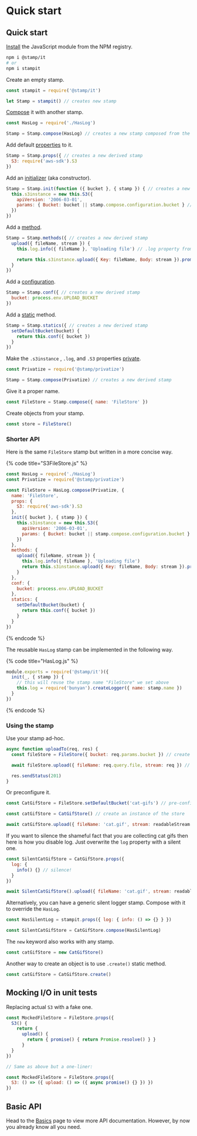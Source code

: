 # Quick start

## Quick start

[Install](../essentials/installation.md) the JavaScript module from the NPM registry.

```bash
npm i @stamp/it
# or
npm i stampit
```

Create an empty stamp.

```javascript
const stampit = require('@stamp/it')

let Stamp = stampit() // creates new stamp
```

[Compose](../essentials/what-is-a-stamp.md#composing-stamps) it with another stamp.

```javascript
const HasLog = require('./HasLog')

Stamp = Stamp.compose(HasLog) // creates a new stamp composed from the two
```

Add default [properties](properties.md) to it.

```javascript
Stamp = Stamp.props({ // creates a new derived stamp
  S3: require('aws-sdk').S3
})
```

Add an [initializer](initializers.md) \(aka constructor\).

```javascript
Stamp = Stamp.init(function ({ bucket }, { stamp }) { // creates a new derived stamp
  this.s3instance = new this.S3({ 
    apiVersion: '2006-03-01', 
    params: { Bucket: bucket || stamp.compose.configuration.bucket } // using configuration.bucket, see below
  })
})
```

Add a [method](methods.md).

```javascript
Stamp = Stamp.methods({ // creates a new derived stamp
  upload({ fileName, stream }) {
    this.log.info({ fileName }, 'Uploading file') // .log property from the HasLog stamp

    return this.s3instance.upload({ Key: fileName, Body: stream }).promise() // see above
  }
})
```

Add a [configuration](configuration.md).

```javascript
Stamp = Stamp.conf({ // creates a new derived stamp
  bucket: process.env.UPLOAD_BUCKET
})
```

Add a [static](static-properties.md) method.

```javascript
Stamp = Stamp.statics({ // creates a new derived stamp
  setDefaultBucket(bucket) {
    return this.conf({ bucket })
  }
})
```

Make the `.s3instance` , `.log`, and `.S3` properties [private](../ecosystem/stamp-privatize.md).

```javascript
const Privatize = require('@stamp/privatize')

Stamp = Stamp.compose(Privatize) // creates a new derived stamp
```

Give it a proper name.

```javascript
const FileStore = Stamp.compose({ name: 'FileStore' })
```

Create objects from your stamp.

```javascript
const store = FileStore()
```

### Shorter API

Here is the same `FileStore` stamp but written in a more concise way.

{% code title="S3FileStore.js" %}
```javascript
const HasLog = require('./HasLog')
const Privatize = require('@stamp/privatize')

const FileStore = HasLog.compose(Privatize, {
  name: 'FileStore',
  props: {
    S3: require('aws-sdk').S3
  },
  init({ bucket }, { stamp }) {
    this.s3instance = new this.S3({ 
      apiVersion: '2006-03-01', 
      params: { Bucket: bucket || stamp.compose.configuration.bucket }
    })
  },
  methods: {
    upload({ fileName, stream }) {
      this.log.info({ fileName }, 'Uploading file')
      return this.s3instance.upload({ Key: fileName, Body: stream }).promise()
    }
  },
  conf: {
    bucket: process.env.UPLOAD_BUCKET
  },
  statics: {
    setDefaultBucket(bucket) {
      return this.conf({ bucket })
    }
  }
})
```
{% endcode %}

The reusable `HasLog` stamp can be implemented in the following way.

{% code title="HasLog.js" %}
```javascript
module.exports = require('@stamp/it')({
  init(_, { stamp }) {
    // this will reuse the stamp name "FileStore" we set above
    this.log = require('bunyan').createLogger({ name: stamp.name })
  }
})
```
{% endcode %}

### Using the stamp

Use your stamp ad-hoc.

```javascript
async function uploadTo(req, res) {
  const fileStore = FileStore({ bucket: req.params.bucket }) // create instance

  await fileStore.upload({ fileName: req.query.file, stream: req }) // use the method of the stamp

  res.sendStatus(201)
}
```

Or preconfigure it.

```javascript
const CatGifStore = FileStore.setDefaultBucket('cat-gifs') // pre-configuring the bucket name

const catGifStore = CatGifStore() // create an instance of the store

await catGifStore.upload({ fileName: 'cat.gif', stream: readableStream })
```

If you want to silence the shameful fact that you are collecting cat gifs then here is how you disable log. Just overwrite the `log` property with a silent one.

```javascript
const SilentCatGifStore = CatGifStore.props({
  log: {
    info() {} // silence!
  }
})

await SilentCatGifStore().upload({ fileName: 'cat.gif', stream: readableStream })
```

Alternatively, you can have a generic silent logger stamp. Compose with it to override the `HasLog`.

```javascript
const HasSilentLog = stampit.props({ log: { info: () => {} } })

const SilentCatGifStore = CatGifStore.compose(HasSilentLog)
```

The `new` keyword also works with any stamp.

```javascript
const catGifStore = new CatGifStore()
```

Another way to create an object is to use `.create()` static method.

```javascript
const catGifStore = CatGifStore.create()
```

## Mocking I/O in unit tests

Replacing actual `S3` with a fake one.

```javascript
const MockedFileStore = FileStore.props({
  S3() {
    return {
      upload() {
        return { promise() { return Promise.resolve() } }
      }
  }
})

// Same as above but a one-liner:

const MockedFileStore = FileStore.props({
  S3: () => ({ upload: () => ({ async promise() {} }) })
})
```

## Basic API

Head to the [Basics](basics.md) page to view more API documentation. However, by now you already know all you need.

